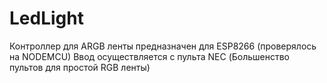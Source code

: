 # LedLight
Контроллер для ARGB ленты предназначен для ESP8266 (проверялось на NODEMCU)
Ввод осуществляется c пульта NEC (Большенство пультов для простой RGB ленты)
